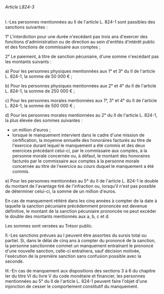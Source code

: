 ###### Article L824-3

I.-Les personnes mentionnées au II de l'article L. 824-1 sont passibles des sanctions suivantes :

1° L'interdiction pour une durée n'excédant pas trois ans d'exercer des fonctions d'administration ou de direction au sein d'entités d'intérêt public et des fonctions de commissaire aux comptes ;

2° Le paiement, à titre de sanction pécuniaire, d'une somme n'excédant pas les montants suivants :

a) Pour les personnes physiques mentionnées aux 1° et 3° du II de l'article L. 824-1, la somme de 50 000 € ;

b) Pour les personnes physiques mentionnées aux 2° et 4° du II de l'article L. 824-1, la somme de 250 000 € ;

c) Pour les personnes morales mentionnées aux 1°, 3° et 4° du II de l'article L. 824-1, la somme de 500 000 € ;

d) Pour les personnes morales mentionnées au 2° du II de l'article L. 824-1, la plus élevée des sommes suivantes :

- un million d'euros ;
- lorsque le manquement intervient dans le cadre d'une mission de certification, la moyenne annuelle des honoraires facturés au titre de l'exercice durant lequel le manquement a été commis et des deux exercices précédant celui-ci, par le commissaire aux comptes, à la personne morale concernée ou, à défaut, le montant des honoraires facturés par le commissaire aux comptes à la personne morale concernée au titre de l'exercice au cours duquel le manquement a été commis.

e) Pour les personnes mentionnées au 5° du II de l'article L. 824-1 le double du montant de l'avantage tiré de l'infraction ou, lorsqu'il n'est pas possible de déterminer celui-ci, la somme de un million d'euros.

En cas de manquement réitéré dans les cinq années à compter de la date à laquelle la sanction pécuniaire précédemment prononcée est devenue définitive, le montant de la sanction pécuniaire prononcée ne peut excéder le double des montants mentionnés aux a, b, c et d.

Les sommes sont versées au Trésor public.

II.-Les sanctions prévues au I peuvent être assorties du sursis total ou partiel. Si, dans le délai de cinq ans à compter du prononcé de la sanction, la personne sanctionnée commet un manquement entraînant le prononcé d'une nouvelle sanction, celle-ci entraînera, sauf décision motivée, l'exécution de la première sanction sans confusion possible avec la seconde.

III.-En cas de manquement aux dispositions des sections 3 à 6 du chapitre Ier du titre VI du livre V du code monétaire et financier, les personnes mentionnées au 5° du II de l'article L. 824-1 peuvent faire l'objet d'une injonction de cesser le comportement constitutif du manquement.

